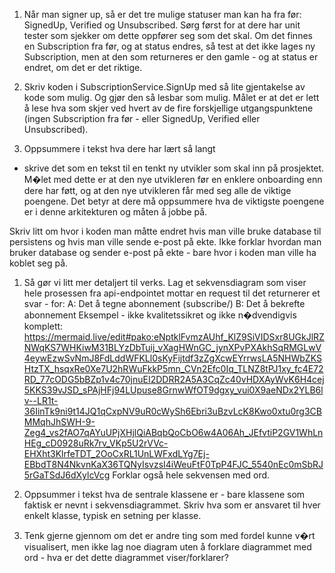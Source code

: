 
1. Når man signer up, så er det tre mulige statuser man kan ha fra før: SignedUp, Verified og Unsubscribed. Sørg først
   for at dere har unit tester som sjekker om dette oppfører seg som det skal. Om det finnes en Subscription fra før, 
   og at status endres, så test at det ikke lages ny Subscription, men at den som returneres er den gamle - og at status
   er endret, om det er det riktige. 

1. Skriv koden i SubscriptionService.SignUp med så lite gjentakelse av kode som mulig. Og gjør den så lesbar som mulig. 
   Målet er at det er lett å lese hva som skjer ved hvert av de fire forskjellige utgangspunktene (ingen Subscription
   fra før - eller SignedUp, Verified eller Unsubscribed).

1. Oppsummere i tekst hva dere har lært så langt 
+ skrive det som en tekst til en tenkt ny utvikler som skal inn på prosjektet. 
M�let med dette er at den nye utvikleren før en enklere onboarding enn dere har føtt, 
og at den nye utvikleren får med seg alle de viktige poengene. Det betyr at dere må 
oppsummere hva de viktigste poengene er i denne arkitekturen og måten å jobbe på. 

Skriv litt om hvor i koden man måtte endret hvis man ville bruke database til persistens og hvis man ville sende e-post 
på ekte. Ikke forklar hvordan man bruker database og sender e-post på ekte - bare hvor i koden man ville ha koblet seg på.

1. Så gør vi litt mer detaljert til verks. Lag et sekvensdiagram som viser hele 
prosessen fra api-endpointet mottar en request til det returnerer et svar - for:
	A: Det å tegne abonnement (subscribe/)
	B: Det å bekrefte abonnement
	Eksempel - ikke kvalitetssikret og ikke n�dvendigvis komplett: 
	https://mermaid.live/edit#pako:eNptklFvmzAUhf_KlZ9SiVIDSxr8UGkJlRZNWqKS7WHKiwM31BLYzDbTuij_vXagHWnGC_jynXPvPXAkhSqRMGLwV4eywEzwSvNmJ8FdLddWFKLl0sKyFijtdf3zZgXcwEYrrwsLA5NHWbZKSHtzTX_hsqxRe0Xe7U2hRWuFkkP5mn_CVn2Efc0Iq_TLNZ8tPJ1xy_fc4E72RD_77cODG5bBZp1v4c70jnuEI2DDRR2A5A3CqZc40vHDXAyWvK6H4cej5KKS39vJSD_sPAjHFj94LUpuse8GrnwWfOT9dgxy_vui0X9aeNDx2YLB6lv--LR1t-36IinTk9ni9t14JQ1qCxpNV9uR0cWySh6Ebri3uBzvLcK8Kwo0xtu0rg3CBMMqhJhSWH-9-Zeg4_vs2fAO7qAYuUPjXHjlQiABqbQoCbO6w4A06Ah_JEfvtiP2GV1WhLnHEg_cD0928uRk7rv_VKp5U2rVVc-EHXht3KlrfeTDT_2OoCxRL1UnLWFxdLYg7Ej-EBbdT8N4NkvnKaX36TQNyIsvzsI4iWeuFtF0TpP4FJC_5540nEc0mSbRJ5rGaTSdJ6dXylcVcg
Forklar også hele sekvensen med ord. 

1. Oppsummer i tekst hva de sentrale klassene er - bare klassene som faktisk er nevnt i sekvensdiagrammet. Skriv hva som
er ansvaret til hver enkelt klasse, typisk en setning per klasse. 

1. Tenk gjerne gjennom om det er andre ting som med fordel kunne v�rt visualisert, men ikke lag noe diagram uten å forklare
diagrammet med ord - hva er det dette diagrammet viser/forklarer?
